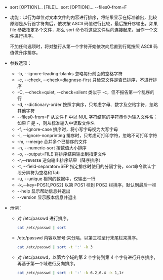 - sort [OPTION]... [FILE]...
  sort [OPTION]... --files0-from=F

- 功能：以行为单位对文本文件的内容进行排序，将结果显示在标准输出，比较原则是从行首字符向后，依次按 ASCII 码值进行比较，最后按升序输出。如果 file 参数指定多个文件，那么 sort 命令将这些文件纵向连接起来，当作一个文件进行排序。

  不加任何选项时，将对整行从第一个字符开始依次向后直到行尾按照 ASCII 码值做升序排序。

- 参数选项：

  - -b, --ignore-leading-blanks
     忽略每行前面的空格字符
  - -c, --check, --check=diagnose-first
     只检查文件是否已排序，不进行排序
  - -C, --check=quiet, --check=silent
     类似于 -c，但不报告第一个乱序的行
  - -d, --dictionary-order
     按照字典序，只考虑字母、数字及空格字符，忽略其他字符
  - --files0-from=F
     从文件 F 中以 NUL 字符结尾的字符串作为输入文件名；如果 F 是 -，则从标准输入中读取文件名
  - -f, --ignore-case
     排序时，将小写字母视为大写字母
  - -i, --ignore-nonprinting
     排序时，只考虑可打印字符，忽略不可打印字符
  - -m, --merge
     合并多个已排序的文件
  - -n, --numeric-sort
     按数值大小排序
  - -o, --output=FILE
     将排序结果输出到指定文件
  - -r,--reverse
     逆向输出排序结果（降序排序）
  - -t, --field-separator=SEP
     指定排序时使用的分隔字符，sort命令默认字段分隔符为空格和Tab
  - -u, --unique
     相同的数据中，仅输出一行
  - -k,--key=POS1[,POS2]
     以第 POS1 栏到 POS2 栏排序，默认到最后一栏
  - --help
     显示帮助信息并退出
  - --version
     显示版本信息并退出

- 示例：

  - 对 /etc/passwd 进行排序。

    ```bash
    cat /etc/passwd | sort
    ```

  - /etc/passwd 内容以冒号:来分隔，以第三栏至行末尾栏来排序。

    ```bash
    cat /etc/passwd | sort -t ':' -k 3
    ```

  - 对 /etc/passwd，以第六个域的第 2 个字符到第 4 个字符进行升序排序，再基于第一个域进行反向排序。

    ```bash
    cat /etc/passwd | sort -t ':' -k 6.2,6.4 -k 1,1r
    ```

    

